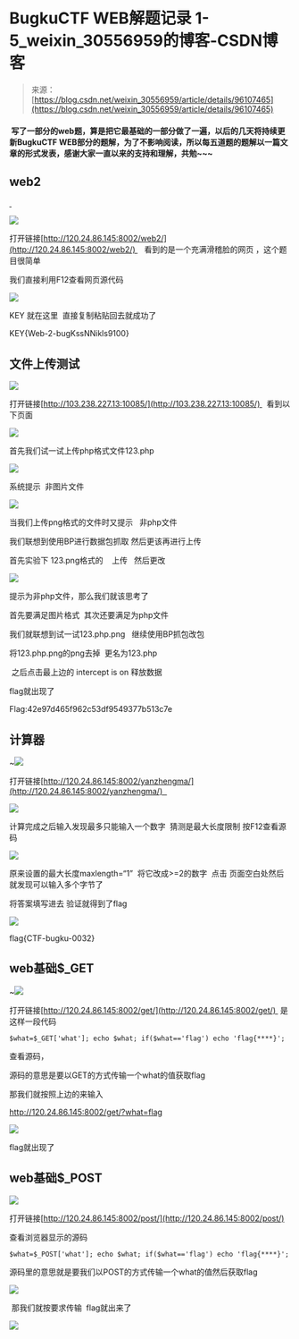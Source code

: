 <!--yml
category: 未分类
date: 2022-04-26 14:31:23
-->

# BugkuCTF WEB解题记录 1-5_weixin_30556959的博客-CSDN博客

> 来源：[https://blog.csdn.net/weixin_30556959/article/details/96107465](https://blog.csdn.net/weixin_30556959/article/details/96107465)

####  写了一部分的web题，算是把它最基础的一部分做了一遍，以后的几天将持续更新BugkuCTF WEB部分的题解，为了不影响阅读，所以每五道题的题解以一篇文章的形式发表，感谢大家一直以来的支持和理解，共勉~~~

## web2

[ ](https://www.cnblogs.com/Anser-dabao-982480259/p/9432021.html)

![](img/d3aaa641b083b896e6f5bd9498bc5200.png)

打开链接[http://120.24.86.145:8002/web2/](http://120.24.86.145:8002/web2/)    看到的是一个充满滑稽脸的网页 ，这个题目很简单

我们直接利用F12查看网页源代码

![](img/1acc829d7b007880971a4662d0fce7b9.png)

KEY 就在这里  直接复制粘贴回去就成功了

KEY{Web-2-bugKssNNikls9100}

## 文件上传测试

![](img/a26f23b94bfe7d4647135dd29ee44626.png)

打开链接[http://103.238.227.13:10085/](http://103.238.227.13:10085/)   看到以下页面

![](img/74951dd90a554d1c71ac0b012906619e.png)

首先我们试一试上传php格式文件123.php

![](img/a8e32b1c36e069de617a4ba7cda790f6.png)

系统提示  非图片文件 

![](img/8f88c6485d0ecadaa4343b0aea94d997.png)

当我们上传png格式的文件时又提示   非php文件

我们联想到使用BP进行数据包抓取 然后更该再进行上传

首先实验下 123.png格式的    上传   然后更改

![](img/01cd67da34fa5bf87f60d3b15727c5a5.png)

提示为非php文件，那么我们就该思考了

首先要满足图片格式  其次还要满足为php文件

我们就联想到试一试123.php.png   继续使用BP抓包改包

将123.php.png的png去掉  更名为123.php

 之后点击最上边的 intercept is on 释放数据  

flag就出现了

Flag:42e97d465f962c53df9549377b513c7e

## 计算器

~![](img/dea1b44390b87f248fd6d8b1123bead9.png)

打开链接[http://120.24.86.145:8002/yanzhengma/](http://120.24.86.145:8002/yanzhengma/)  

![](img/ac89ce406d5b6ae5951e32bc28759fb5.png)

计算完成之后输入发现最多只能输入一个数字  猜测是最大长度限制 按F12查看源码

![](img/7e0e428af400acf50dbd040db09ca58b.png)

原来设置的最大长度maxlength=“1”  将它改成>=2的数字  点击 页面空白处然后就发现可以输入多个字节了

将答案填写进去 验证就得到了flag

![](img/70e964a98a691cfe0a1fbf494b895039.png)

flag{CTF-bugku-0032}

## web基础$_GET

~![](img/0779a8f36dcfff69e95b605615263e5e.png)

打开链接[http://120.24.86.145:8002/get/](http://120.24.86.145:8002/get/)  是这样一段代码

```
$what=$_GET['what']; echo $what; if($what=='flag') echo 'flag{****}';
```

查看源码，

源码的意思是要以GET的方式传输一个what的值获取flag

那我们就按照上边的来输入

http://120.24.86.145:8002/get/?what=flag

![](img/6328f2c1e0a2c08c6f23a3338130039d.png)

flag就出现了 

## web基础$_POST

![](img/791ddd892c2f6c08d2b2ecee2e8f667f.png)

打开链接[http://120.24.86.145:8002/post/](http://120.24.86.145:8002/post/)

查看浏览器显示的源码

```
$what=$_POST['what']; echo $what; if($what=='flag') echo 'flag{****}';
```

源码里的意思就是要我们以POST的方式传输一个what的值然后获取flag

![](img/85069fb3ef6c7d25010ac1776a4d7087.png)

 那我们就按要求传输  flag就出来了

![](img/4b057aeaa97492589a7e03473e366cc4.png)
